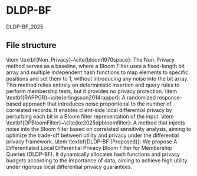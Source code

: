 # DLDP-BF
DLDP-BF_2025

## File structure
  \item \textbf{Non\_Privacy}~\cite{bloom1970space}: The Non\_Privacy method serves as a baseline, where a Bloom Filter uses a fixed-length bit array and multiple independent hash functions to map elements to specific positions and set them to 1, without introducing any noise into the bit array. This method relies entirely on deterministic insertion and query rules to perform membership tests, but it provides no privacy protection.
    \item \textbf{RAPPOR}~\cite{erlingsson2014rappor}: A randomized response-based approach that introduces noise proportional to the number of correlated records. It enables client-side local differential privacy by perturbing each bit in a Bloom filter representation of the input.
    \item \textbf{DPBloomFilter}~\cite{ke2025dpbloomfilter}: A method that injects noise into the Bloom filter based on correlated sensitivity analysis, aiming to optimize the trade-off between utility and privacy under the differential privacy framework.
    \item \textbf{DLDP-BF (Proposed)}: We propose A Differentiated Local Differential Privacy Bloom Filter for Membership Queries (DLDP-BF). 
    It dynamically allocates hash functions and privacy budgets according to the importance of data, aiming to achieve high utility under rigorous local differential privacy guarantees.
